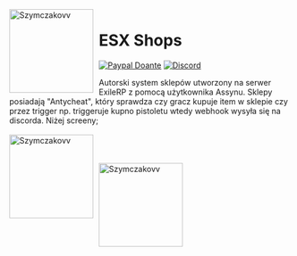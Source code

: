 <img width="150" height="150" align="left" style="float: left; margin: 0 10px 0 0;" alt="Szymczakovv" src="https://i.imgur.com/42AnCgD.jpg">  

# ESX Shops
[![Paypal Doante](https://img.shields.io/badge/paypal-donate-blue.svg)](https://www.paypal.me/oplatyprimerp)
[![Discord](https://discordapp.com/api/guilds/690686401469087756/embed.png)](https://discord.gg/wrSqK6k)

Autorski system sklepów utworzony na serwer ExileRP z pomocą użytkownika Assynu.
Sklepy posiadają "Antycheat", który sprawdza czy gracz kupuje item w sklepie czy przez trigger np. triggeruje kupno pistoletu wtedy webhook wysyła się na discorda. Niżej screeny;
<br></br>
<img width="150" height="150" align="left" style="float: left; margin: 0 10px 0 0;" alt="Szymczakovv" src="https://i.imgur.com/YbNA5ar.png">  
<br></br>
<img width="150" height="150" align="left" style="float: left; margin: 0 10px 0 0;" alt="Szymczakovv" src="https://i.imgur.com/YbNA5ar.png">  
